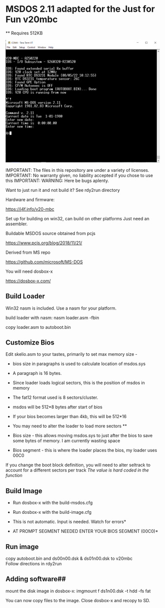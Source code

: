 # MSDOS 2.11 adapted for the Just for Fun v20mbc
** Requires 512KB

![My Image](pic.PNG)

IMPORTANT: The files in this repository are under a variety of licenses. 
IMPORTANT: No warranty given, no liability accepted if you chose to use this
IMPORTANT: WARNING: Here be bugs aplenty. 

Want to just run it and not build it? See rdy2run directory

Hardware and firmware:

https://j4f.info/v20-mbc

Set up for building on win32, can build on other platforms
Just need an assembler. 

Buildable MSDOS source obtained from pcjs

https://www.pcjs.org/blog/2018/11/21/

Derived from MS repo

https://github.com/microsoft/MS-DOS


You will need dosbox-x

https://dosbox-x.com/

## Build Loader
Win32 nasm is included. Use a nasm for your platform. 

build loader with nasm: 
    nasm loader.asm -fbin

copy loader.asm to autoboot.bin

## Customize Bios
Edit skelio.asm to your tastes, primarily to set max memory size - 
* bios size in paragraphs is used to calculate location of msdos.sys
* A paragraph is 16 bytes.
* Since loader loads logical sectors, this is the position of msdos in memory
* The fat12 format used is 8 sectors/cluster. 
* msdos will be 512*8 bytes after start of bios
* If your bios becomes larger than 4kb, this will be 512*16 
* You may need to alter the loader to load more sectors ** 

* Bios size - this allows moving msdos.sys to just after the  bios to save some bytes of memory. I am currently wasting space

* Bios segment - this is where the loader places the bios, my loader uses 00C0
 
If you change the boot block definition, you will need to alter seltrack to account for a different sectors per track *The value is hard coded in the function*

## Build Image
* Run dosbox-x with the build-msdos.cfg
* Run dosbox-x with the build-image.cfg

* This is not automatic. Input is needed. Watch for errors*

* AT PROMPT SEGMENT NEEDED ENTER YOUR BIOS SEGMENT (00C0)*
 
## Run image
copy autoboot.bin and ds00n00.dsk & ds01n00.dsk to v20mbc 	
Follow directions in rdy2run

## Adding software##

mount the disk image in dosbox-x:
	imgmount f ds1n00.dsk -t hdd -fs fat

You can now copy files to the image. Close dosbox-x and recopy to SD. 